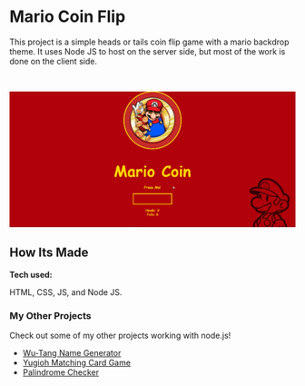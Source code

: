# Mario Coin Flip

This project is a simple heads or tails coin flip game with a mario backdrop theme. It uses Node JS to host on the server side, but most of the work is done on the client side. 

&emsp;

<img src="https://github.com/DashlinS/node-coin-flip-bootcamp/blob/answer/images/coinflipdemo.gif" width="700">

<!-- &emsp;&emsp;&emsp;&emsp;&emsp;&emsp;&emsp;&emsp;&emsp;&emsp;&emsp;&emsp;&emsp;&emsp;&emsp;[Click Here to go to the website!]() -->

## How Its Made 

**Tech used:** 

HTML, CSS, JS, and Node JS.

### My Other Projects 

Check out some of my other projects working with node.js!

* [Wu-Tang Name Generator](https://github.com/DashlinS/wu-tang-generator-bootcamp/tree/answer)
* [Yugioh Matching Card Game](https://github.com/DashlinS/matching-card-bootcamp/tree/answer)
* [Palindrome Checker](https://github.com/DashlinS/node-palindrome-bootcamp/tree/answer)